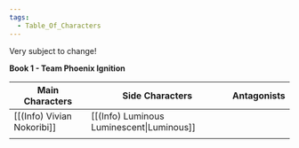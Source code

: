 ```yaml
---
tags:
  - Table_Of_Characters
---
```

Very subject to change!

**Book 1 - Team Phoenix Ignition**

| Main Characters             | Side Characters                            | Antagonists |
| --------------------------- | ------------------------------------------ | ----------- |
| [[(Info)  Vivian Nokoribi]] | [[(Info)  Luminous Luminescent\|Luminous]] |             |
|                             |                                            |             |
